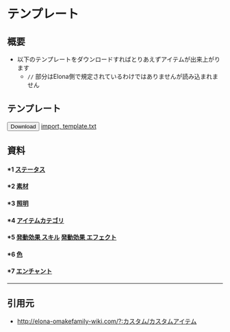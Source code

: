 # テンプレート

## 概要
* 以下のテンプレートをダウンロードすればとりあえずアイテムが出来上がります
    * `//` 部分はElona側で規定されているわけではありませんが読み込まれません

## テンプレート
<button onclick='downloadSJIS("/pages/カスタム/カスタムアイテム/template.txt");'>Download</button>
[import, template.txt](template.txt)

## 資料
#### *1 [ステータス](ステータス.md)

#### *2 [素材](素材.md)

#### *3 [照明](照明.md)

#### *4 [アイテムカテゴリ](アイテムカテゴリ.md)

#### *5 [発動効果 スキル](スキル.md) [発動効果 エフェクト](エフェクト.md)

#### *6 [色](色.md)

#### *7 [エンチャント](エンチャント.md)

---

## 引用元
* http://elona-omakefamily-wiki.com/?:カスタム/カスタムアイテム
